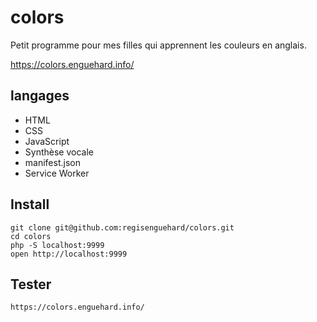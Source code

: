 # colors

Petit programme pour mes filles qui apprennent les couleurs en anglais.

https://colors.enguehard.info/

## langages

* HTML
* CSS
* JavaScript
* Synthèse vocale
* manifest.json
* Service Worker

## Install

```
git clone git@github.com:regisenguehard/colors.git
cd colors
php -S localhost:9999
open http://localhost:9999
```

## Tester

```
https://colors.enguehard.info/
```

